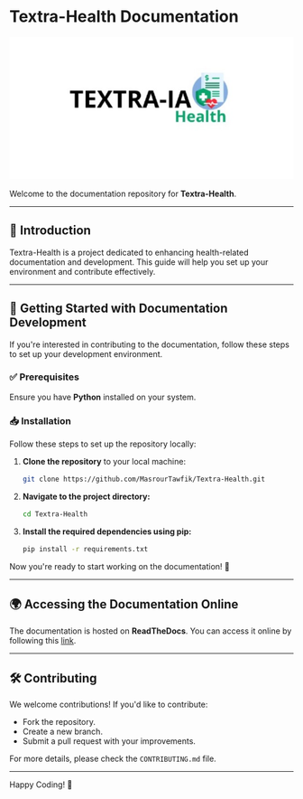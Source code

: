 # Textra-Health Documentation

![Textra Logo](https://github.com/MasrourTawfik/Textra-Health/blob/main/Documentation/Images/logo.jpeg)

Welcome to the documentation repository for **Textra-Health**.

---

## 📖 Introduction

Textra-Health is a project dedicated to enhancing health-related documentation and development. This guide will help you set up your environment and contribute effectively.

---

## 🚀 Getting Started with Documentation Development

If you're interested in contributing to the documentation, follow these steps to set up your development environment.

### ✅ Prerequisites

Ensure you have **Python** installed on your system.

### 📥 Installation

Follow these steps to set up the repository locally:

1. **Clone the repository** to your local machine:

   ```bash
   git clone https://github.com/MasrourTawfik/Textra-Health.git
   ```

2. **Navigate to the project directory:**

   ```bash
   cd Textra-Health
   ```

3. **Install the required dependencies using pip:**

   ```bash
   pip install -r requirements.txt
   ```

Now you're ready to start working on the documentation! 🎉

---

## 🌍 Accessing the Documentation Online

The documentation is hosted on **ReadTheDocs**. You can access it online by following this [link](https://doc1384768746.readthedocs.io/fr/latest/index.html).

---

## 🛠 Contributing

We welcome contributions! If you'd like to contribute:
- Fork the repository.
- Create a new branch.
- Submit a pull request with your improvements.

For more details, please check the `CONTRIBUTING.md` file.

---

Happy Coding! 🚀
